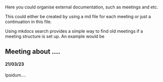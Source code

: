 Here you could organise external documentation, such as meetings and etc.

This could either be created by using a md file for each meeting or just a continuation in this file.

Using mkdocs search provides a simple way to find old meetings if a meeting structure is set up. An example would be




## Meeting about ....
#### 21/03/23 
Ipsidum....